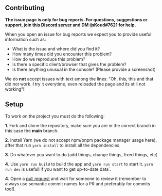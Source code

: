 ## Contributing

**The issue page is only for bug reports. For questions, suggestions or support, join [this Discord server](https://ijskoud.dev/discord) and DM ijsKoud#7621 for help.**

When you open an issue for bug reports we expect you to provide useful information such as:

-   What is the issue and where did you find it?
-   How many times did you encounter this problem?
-   How do we reproduce this problem?
-   Is there a specific client/browser that gives the problem?
-   Is there anything unusual in the console? (Please provide a screenshot)

We do **not** accept issues with text among the lines: "Oh, this, this and that did not work. I try it everytime, even reloaded the page and its still not working"!

## Setup

To work on the project you must do the following:

**1**. Fork and clone the repository, make sure you are in the correct branch in this case the **main** branch.

**2**. Install Yarn (we do not accept npm/pnpm package manager usage here), after that run `yarn install` to install all the dependencies.

**3**. Do whatever you want to do (add things, change things, fixed things, etc)

**4**. Use `yarn run build` to build the app and `yarn run start` to start it. `yarn run dev` is usefull if you want to get up-to-date data`.

**4**. Open a [pull request](/compare) and wait for someone to review it (remember to always use semantic commit names for a PR and preferably for commits too!).
